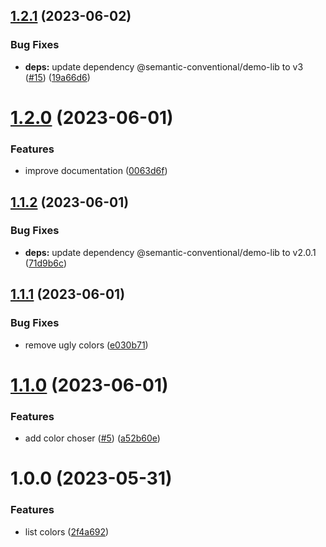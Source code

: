 ## [1.2.1](https://github.com/semantic-conventional/demo-app/compare/v1.2.0...v1.2.1) (2023-06-02)


### Bug Fixes

* **deps:** update dependency @semantic-conventional/demo-lib to v3 ([#15](https://github.com/semantic-conventional/demo-app/issues/15)) ([19a66d6](https://github.com/semantic-conventional/demo-app/commit/19a66d6ef4593edcb8c40cd6b51cfe25a5fb4647))

# [1.2.0](https://github.com/semantic-conventional/demo-app/compare/v1.1.2...v1.2.0) (2023-06-01)


### Features

* improve documentation ([0063d6f](https://github.com/semantic-conventional/demo-app/commit/0063d6fc4203b1c2c6c1c445537e974f7fea04d9))

## [1.1.2](https://github.com/semantic-conventional/demo-app/compare/v1.1.1...v1.1.2) (2023-06-01)


### Bug Fixes

* **deps:** update dependency @semantic-conventional/demo-lib to v2.0.1 ([71d9b6c](https://github.com/semantic-conventional/demo-app/commit/71d9b6cc69fb83192a456d580f05fbad1226f37a))

## [1.1.1](https://github.com/semantic-conventional/demo-app/compare/v1.1.0...v1.1.1) (2023-06-01)


### Bug Fixes

* remove ugly colors ([e030b71](https://github.com/semantic-conventional/demo-app/commit/e030b718b5f82e2a3375bd43c53343154129bd34))

# [1.1.0](https://github.com/semantic-conventional/demo-app/compare/v1.0.0...v1.1.0) (2023-06-01)


### Features

* add color choser ([#5](https://github.com/semantic-conventional/demo-app/issues/5)) ([a52b60e](https://github.com/semantic-conventional/demo-app/commit/a52b60edc486893b5a8942528386854914ad24e9))

# 1.0.0 (2023-05-31)


### Features

* list colors ([2f4a692](https://github.com/semantic-conventional/demo-app/commit/2f4a6923ddc3b46cf7b8e7c921c59127ab5ced0a))
